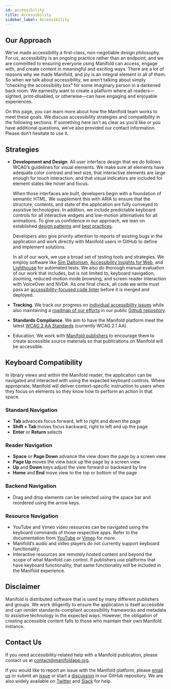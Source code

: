 ```yaml
---
id: accessibility
title: Accessibility
sidebar_label: Accessibility
---
```


## Our Approach

We’ve made accessibility a first-class, non-negotiable design philosophy. For us, accessibility is an ongoing practice rather than an endpoint, and we are committed to ensuring everyone using Manifold can access, engage with, and create content in meaningful and exciting ways. There are a lot of reasons why we made Manifold, and joy is an integral element in all of them. So when we talk about accessibility, we aren’t talking about simply “checking the accessibility box” for some imaginary person in a darkened back room. We earnestly want to create a platform where all readers—sighted, print-disabled, or otherwise—can have engaging and enjoyable experiences.

On this page, you can learn more about how the Manifold team works to meet these goals. We discuss accessibility strategies and compatibility in the following sections. If something here isn’t as clear as you’d like or you have additional questions, we’ve also provided our contact information. Please don’t hesitate to use it.

## Strategies

- **Development and Design**. All user interface design that we do follows WCAG’s guidelines for visual elements. We make sure all elements have adequate color contrast and text size, that interactive elements are large enough for touch interaction, and that visual indicators are included for element states like hover and focus.

	When those interfaces are built, developers begin with a foundation of semantic HTML. We supplement this with ARIA to ensure that the structure, contents, and state of the application are fully conveyed to assistive technologies. In addition, we include predictable keyboard controls for all interactive widgets and low-motion alternatives for all animations. To give us confidence in our approach, we lean on established [design patterns](https://www.w3.org/WAI/ARIA/apg/patterns/) and [best practices](https://www.w3.org/TR/using-aria/#NOTES).

	Developers also give priority attention to reports of existing bugs in the application and work directly with Manifold users in GitHub to define and implement solutions.

	In all of our work, we use a broad set of testing tools and strategies. We employ software like [Sim Daltonism](https://michelf.ca/projects/sim-daltonism/), [Accessibility Insights for Web](https://accessibilityinsights.io/docs/web/overview/), and [Lighthouse](https://developers.google.com/web/tools/lighthouse/) for automated tests. We also do thorough manual evaluation of our work that includes, but is not limited to, keyboard navigation, zooming, reduced-motion mode browsing, and screen reader interaction with VoiceOver and NVDA. As one final check, all code we write must pass an [accessibility-focused code linter](https://github.com/jsx-eslint/eslint-plugin-jsx-a11y) before it is merged and deployed.
- **Tracking**. We track our progress on [individual accessibility issues](https://github.com/ManifoldScholar/manifold/issues?q=is%3Aissue+label%3A%22Type%3A+Accessibility%22+) while also maintaining a [roadmap of our efforts](https://github.com/orgs/ManifoldScholar/projects/1) in our public [Github repository](https://github.com/ManifoldScholar/manifold).
- **Standards Compliance**. We aim to have the Manifold platform meet the latest [WCAG 2 AA Standards](https://www.w3.org/WAI/WCAG2AA-Conformance) (currently WCAG 2.1 AA).
- Education. We work with [Manifold publishers](https://manifoldapp.org/community) to encourage them to create accessible source materials so that publications on Manifold will be accessible.

## Keyboard Compatibility

In library views and within the Manifold reader, the application can be navigated and interacted with using the expected keyboard controls. Where appropriate, Manifold will deliver context-specific instruction to users when they focus on elements so they know how to perform an action in that space.

### Standard Navigation

- **Tab** advances focus forward, left to right and down the page
- **Shift + Tab** moves focus backward, right to left and up the page
- **Enter** or **Return** selects

### Reader Navigation

- **Space** or **Page Down** advance the view down the page by a screen view
- **Page Up** moves the view back up the page by a screen view
- **Up** and **Down** keys adjust the view forward or backward by line
- **Home** and **End** move view to the top or bottom of the page

### Backend Navigation

- Drag and drop elements can be selected using the space bar and reordered using the arrow keys.

### Resource Navigation

- YouTube and Vimeo video resources can be navigated using the keyboard commands of those respective apps. Refer to the documentation from [YouTube](https://support.google.com/youtube/answer/7631406?hl=en) or [Vimeo](https://vimeo.zendesk.com/hc/en-us/articles/115002267667-Player-keyboard-shortcuts) for more.
- Manifold’s audio and video players do not currently support keyboard functionality.
- Interactive resources are remotely hosted content and beyond the scope of what Manifold can control. If publishers use platforms that have keyboard functionality, that same functionality will be included in the Manifold experience.

## Disclaimer

Manifold is distributed software that is used by many different publishers and groups. We work diligently to ensure the application is itself accessible and can render standards-compliant accessibility frameworks and metadata to assistive technology in the expected ways. However, the obligation of creating accessible content falls to those who maintain their own Manifold instance.

## Contact Us

If you need accessibility-related help with a Manifold publication, please contact us at <contact@manifoldapp.org>.

If you would like to report an issue with the Manifold platform, please [email us](mailto:contact@manifoldapp.org) or submit an [issue](https://github.com/ManifoldScholar/manifold/issues) or start a [discussion](https://github.com/ManifoldScholar/manifold/discussions) in our GitHub repository. We are also widely available on [Twitter](https://twitter.com/ManifoldScholar) and [Slack](https://manifold-slackin.herokuapp.com/) for help.
